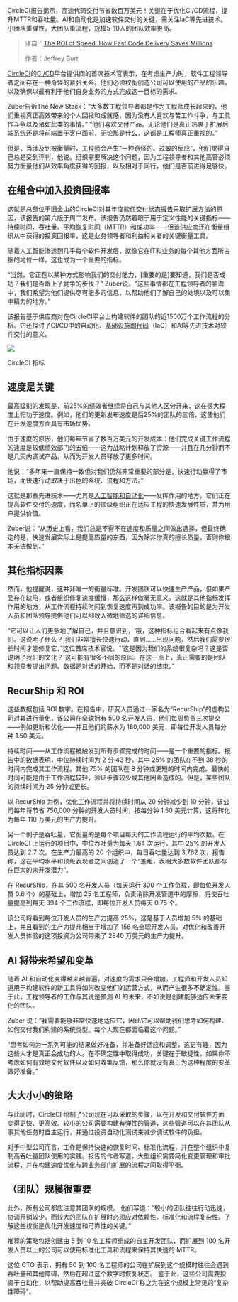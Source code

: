 <!--
title: 速度的投资回报率：更快的代码交付如何节省数百万美元
cover: https://cdn.thenewstack.io/media/2025/03/4317faf8-getty-images-egjtx-bpmni-unsplash-1.jpg
summary: CircleCI报告揭示，高速代码交付节省数百万美元！关键在于优化CI/CD流程，提升MTTR和吞吐量。AI和自动化是加速软件交付的关键，需关注IaC等先进技术。小团队重弹性，大团队重流程，规模5-10人的团队效率更高。
-->

CircleCI报告揭示，高速代码交付节省数百万美元！关键在于优化CI/CD流程，提升MTTR和吞吐量。AI和自动化是加速软件交付的关键，需关注IaC等先进技术。小团队重弹性，大团队重流程，规模5-10人的团队效率更高。

> 译自：[The ROI of Speed: How Fast Code Delivery Saves Millions](https://thenewstack.io/the-roi-of-speed-how-fast-code-delivery-saves-millions/)
> 
> 作者：Jeffrey Burt

[CircleCI](https://circleci.com/)的[CI/CD](https://thenewstack.io/why-ci-and-cd-need-to-go-their-separate-ways/)平台提供商的首席技术官表示，在考虑生产力时，软件工程领导者之间存在一种奇怪的紧张关系。他们必须权衡创造公司可以使用的产品的乐趣，以及确保以最有利于他们自身业务的方式完成这一目标的需求。

Zuber告诉The New Stack：“大多数工程领导者都是作为工程师成长起来的，他们重视真正高效带来的个人回报和成就感，因为没有人喜欢与苦工作斗争，与工具作斗争以及诸如此类的事情。” “他们喜欢交付产品。无论他们是真正热衷于扩展后端系统还是将前端置于客户面前，无论那是什么，这都是工程师真正重视的。”

但是，当涉及到被衡量时，[工程师](https://thenewstack.io/writing-for-software-engineers-read-me-first/)会产生“一种奇怪的、过敏的反应”，他们觉得自己总是受到评判，他说。组织需要解决这个问题，因为工程领导者和其他高管必须努力衡量他们从效率角度获得的回报，以及相对于同行，他们是否前进得足够快。

## 在组合中加入投资回报率

这就是总部位于旧金山的CircleCI对其年度[软件交付状态报告](https://circleci.com/resources/2025-state-of-software-delivery/)采取扩展方法的原因，该报告的第六版于周二发布。该报告仍然着眼于用于定义性能的关键指标——持续时间、吞吐量、[平均恢复时间](https://thenewstack.io/to-improve-mttr-start-at-the-beginning/)（MTTR）和成功率——但该供应商还在衡量组织从中获得的投资回报率，这是业务领导者和利益相关者的关键衡量工具。

随着人工智能渗透到几乎每个软件开发层，就像它在IT和业务的每个其他方面所占据的地位一样，这也成为一个重要的指标。

“当然，它正在以某种方式影响我们的交付能力，[重要的是]要知道，我们是否成功？我们是否跟上了竞争的步伐？” Zuber说。“这些事情都在工程领导者的脑海中，我们希望为他们提供尽可能多的信息，以帮助他们了解自己的处境以及可以集中精力的地方。”

该报告基于供应商对在CircleCI平台上构建软件的团队的近1500万个工作流程的分析。它还探讨了CI/CD中的自动化、[基础设施即代码](https://thenewstack.io/infrastructure-as-code-from-imperative-to-declarative-and-back-again/)（IaC）和AI等先进技术对软件交付的意义。

![](https://cdn.thenewstack.io/media/2025/03/11b84438-circleci-metrics-1-1024x462.png)

CircleCI 指标

## 速度是关键

最高级别的发现是，前25%的绩效者继续将自己与其他人区分开来，这在很大程度上归功于速度。例如，他们的更新发布速度是后25%的团队的三倍，这使他们在开发速度方面具有市场优势。

由于速度的原因，他们每年节省了数百万美元的开发成本：他们完成关键工作流程的速度是较低绩效部门的五倍——这为战略计划释放了资源——并且在几分钟而不是几天内调试产品，从而为开发人员释放了更多时间。

他说：“多年来一直保持一致但对我们仍然非常重要的部分是，快速行动赢得了市场，而快速行动取决于出色的系统、流程和方法。”

这就是那些先进技术——尤其是[人工智能和自动化](https://thenewstack.io/generative-ai-is-just-the-beginning-heres-why-autonomous-ai-is-next/)——发挥作用的地方。它们正在提高软件交付的速度，而名单上的顶级组织正在适应工程的快速发展性质，并为用户提供价值。

Zuber说：“从历史上看，我们总是不得不在速度和质量之间做出选择，但最终确定的是，快速发展实际上是提高质量的东西，因为除非你真的擅长质量，否则你根本无法做到。”

## 其他指标因素
然而，他提醒说，这并非唯一的衡量标准。开发团队可以快速生产产品，但如果产品存在缺陷，或者组织修复速度缓慢，那么这样做毫无意义。这就是其他指标发挥作用的地方，从工作流程持续时间到恢复速度再到成功率。该报告的目的是为开发人员和团队领导提供他们可以细致入微地筛选的详细信息。

“它可以让人们更多地了解自己，并且意识到，‘哦，这种指标组合看起来有点像我们。这说明了什么？’我们非常擅长快速行动，直到……出现问题，然后我们需要很长时间才能修复它，”这位首席技术官说。“‘这是因为我们的系统很复杂吗？这是否说明了我们的文化？’这可能有很多不同的原因。在这一点上，真正需要的是团队和领导者提出问题。数据是对话的开始，而不是对话的结束。”

## RecurShip 和 ROI

这些数据包括 ROI 数字。在报告中，研究人员通过一家名为“RecurShip”的虚构公司对其进行量化，该公司在全球拥有 500 名开发人员，他们每周负责三次提交——例如更新和优化——并且他们的薪水为 180,000 美元，即每位开发人员每分钟 1.50 美元。

持续时间——从工作流程被触发到所有步骤完成的时间——是一个重要的指标。报告中的数据表明，中位持续时间为 2 分 43 秒，其中 25% 的团队在不到 38 秒的时间内完成其工作流程。其他 75% 的团队在 8 分钟或更短的时间内完成。最快的时间可能是由于工作流程较轻，验证步骤较少或其他因素造成的。但是，某些团队的持续时间为 25 分钟或更长。

以 RecurShip 为例，优化工作流程并将持续时间从 20 分钟减少到 10 分钟，该公司每年将节省 750,000 分钟的开发人员时间，按每分钟 1.50 美元计算，这将转化为每年 110 万美元的生产力提升。

另一个例子是吞吐量，它衡量的是每个项目每天的工作流程运行的平均次数。在 CircleCI 上运行的项目中，中位吞吐量为每天 1.64 次运行，其中 25% 的开发人员达到 2.7 次。在生产力最高的 20 个组织中，每日吞吐量达到 3,762 次，报告称，这在平均水平和顶级表现者之间创造了一个“差距，表明大多数软件团队都存在巨大的未开发潜力”。

在 RecurShip，在其 500 名开发人员（每天运行 300 个工作负载，即每位开发人员 0.6 个）的基础上，增加 25 名工程师，负责消除开发管道中的摩擦，将使吞吐量提高到每天 394 个工作流程，即每位开发人员每天 0.75 个。

该公司将看到每位开发人员的生产力提高 25%，这是基于人员增加 5% 的基础上，并且看到的生产力提升相当于增加了 156 名全职开发人员。对优化和改善开发人员体验的这项投资为公司带来了 2840 万美元的生产力提升。

## AI 将带来希望和变革

随着 AI 和自动化变得越来越普遍，对速度的需求只会增加。工程师和开发人员知道用于构建软件的新工具将如何改变他们的运营方式，从而产生很多不确定性。鉴于此，工程领导者的工作与其说是预测 AI 的未来，不如说是创建能够适应未来变化的团队。

Zuber 说：“我需要能够非常快速地适应它，因此它可以帮助我们思考如何构建、如何交付我们构建的系统类型。每个人现在都面临着这个问题。”

“思考如何为一系列可能的结果做好准备，并准备好适应和调整，这更有趣，因为这些人才是真正会成功的人。在不确定性中取得成功，关键在于敏捷性，如果你不考虑如何有效地交付软件以及如何收集反馈，那么你就没有真正为这种程度的变革做好准备。”

## 大大小小的策略

与此同时，CircleCI 绘制了公司现在可以采取的步骤，以在开发和交付软件方面变得更快、更高效。较小的公司需要构建有弹性的管道，这些管道可以在其团队从事其他任务时自主运行，并通过投资自动化测试来减少调试软件的负担。

对于中型公司而言，工作是保持快速的恢复时间、标准化流程，并在整个组织中复制高吞吐量团队使用的实践。报告的作者写道，大型组织需要简化变更管理和审批流程，并在构建速度优化与跨业务部门扩展的流程之间取得平衡。

## （团队）规模很重要
此外，所有公司都应注意其团队的规模。
他们写道：“较小的团队往往行动迅速，协调开销较少，而较大的团队在扩展时必须应对依赖性、标准化和流程复杂性。了解这些权衡是优化开发速度和可靠性的关键。”

推荐的策略包括创建由 5 到 10 名工程师组成的自主开发团队，而扩展到 100 名开发人员以上的公司可以使用标准化工具和流程来保持其快速的 MTTR。

这位 CTO 表示，拥有 50 到 100 名工程师的公司在扩展到这个规模时往往会遇到吞吐量和其他障碍，然后在超过这个数字时恢复状态。 鉴于此，这些公司需要投资于自动化，以帮助提高吞吐量并突破 CircleCi 称之为在这个规模上常见的“复杂性障碍”。